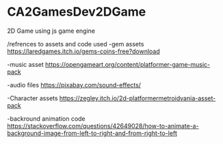 # CA2GamesDev2DGame
 2D Game using js game engine

 /refrences to assets and code used
 -gem assets
 https://laredgames.itch.io/gems-coins-free?download

 -music asset
 https://opengameart.org/content/platformer-game-music-pack

 -audio files
 https://pixabay.com/sound-effects/

 -Character assets
 https://zegley.itch.io/2d-platformermetroidvania-asset-pack

 -backround animation code 
 https://stackoverflow.com/questions/42649028/how-to-animate-a-background-image-from-left-to-right-and-from-right-to-left

